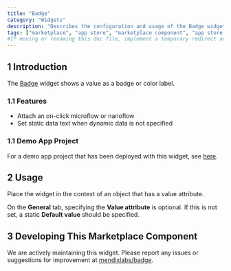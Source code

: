 ```yaml
---
title: "Badge"
category: "Widgets"
description: "Describes the configuration and usage of the Badge widget, which is available in the Mendix Marketplace."
tags: ["marketplace", "app store", "marketplace component", "app store component", "widget", "badge", "color label", "platform support"]
#If moving or renaming this doc file, implement a temporary redirect and let the respective team know they should update the URL in the product. See Mapping to Products for more details.
---
```


## 1 Introduction

The [Badge](https://appstore.home.mendix.com/link/app/50325/) widget shows a value as a badge or color label.

### 1.1 Features

* Attach an on-click microflow or nanoflow
* Set static data text when dynamic data is not specified

### 1.1 Demo App Project

For a demo app project that has been deployed with this widget, see [here](https://badge.mxapps.io/).

## 2 Usage

Place the widget in the context of an object that has a value attribute.

On the **General** tab, specifying the **Value attribute**  is optional. If this is not set, a static **Default value** should be specified. 

## 3 Developing This Marketplace Component

We are actively maintaining this widget. Please report any issues or suggestions for improvement at [mendixlabs/badge](https://github.com/mendixlabs/badge/issues).
